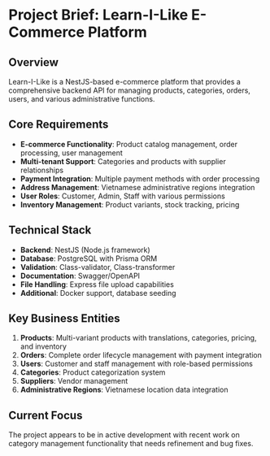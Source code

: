 # Project Brief: Learn-I-Like E-Commerce Platform

## Overview

Learn-I-Like is a NestJS-based e-commerce platform that provides a comprehensive backend API for managing products, categories, orders, users, and various administrative functions.

## Core Requirements

- **E-commerce Functionality**: Product catalog management, order processing, user management
- **Multi-tenant Support**: Categories and products with supplier relationships
- **Payment Integration**: Multiple payment methods with order processing
- **Address Management**: Vietnamese administrative regions integration
- **User Roles**: Customer, Admin, Staff with various permissions
- **Inventory Management**: Product variants, stock tracking, pricing

## Technical Stack

- **Backend**: NestJS (Node.js framework)
- **Database**: PostgreSQL with Prisma ORM
- **Validation**: Class-validator, Class-transformer
- **Documentation**: Swagger/OpenAPI
- **File Handling**: Express file upload capabilities
- **Additional**: Docker support, database seeding

## Key Business Entities

1. **Products**: Multi-variant products with translations, categories, pricing, and inventory
2. **Orders**: Complete order lifecycle management with payment integration
3. **Users**: Customer and staff management with role-based permissions
4. **Categories**: Product categorization system
5. **Suppliers**: Vendor management
6. **Administrative Regions**: Vietnamese location data integration

## Current Focus

The project appears to be in active development with recent work on category management functionality that needs refinement and bug fixes.
